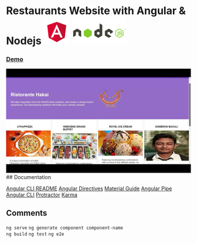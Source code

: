 <!--
    Title: Restaurants Website in Angular 
    Author: somerongit (Someron Bakuli) 
-->


# Restaurants Website with Angular & Nodejs <img width="70px"  src="https://raw.githubusercontent.com/somerongit/somerongit/main/img/angular.gif"> <img width="150px" src="https://github.com/somerongit/somerongit/blob/main/img/nodejs.gif">
### [Demo](https://youtu.be/Ft0a5edCduk)
<img src="https://raw.githubusercontent.com/somerongit/somerongit/main/img/project/Angular%20Res.jpg">
## Documentation

[Angular CLI README](https://github.com/angular/angular-cli/blob/master/README.md)
[Angular Directives](https://angular.io/guide/architecture-components#directives)
[Material Guide](https://material.angular.io/guides)
[Angular Pipe](https://angular.io/guide/pipes)
[Angular CLI](https://github.com/angular/angular-cli) 
[Protractor](http://www.protractortest.org/)
[Karma](https://karma-runner.github.io)

## Comments

 `ng serve` 
 `ng generate component component-name`  
 `ng build`
 `ng test` 
 `ng e2e`

<!--
    Title: Restaurants Website in Angular 
    Author: somerongit (Someron Bakuli) 
-->
